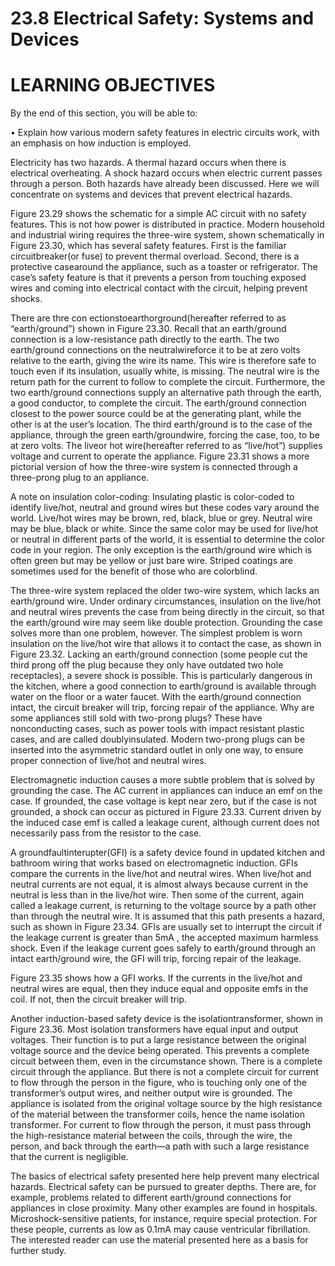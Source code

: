 # 23.8 Electrical Safety: Systems and Devices

# LEARNING OBJECTIVES

By the end of this section, you will be able to:

• Explain how various modern safety features in electric circuits work, with an emphasis on how induction is employed.

Electricity has two hazards. A thermal hazard occurs when there is electrical overheating. A shock hazard occurs when electric current passes through a person. Both hazards have already been discussed. Here we will concentrate on systems and devices that prevent electrical hazards.

Figure 23.29 shows the schematic for a simple AC circuit with no safety features. This is not how power is distributed in practice. Modern household and industrial wiring requires the three-wire system, shown schematically in Figure 23.30, which has several safety features. First is the familiar circuitbreaker(or fuse) to prevent thermal overload. Second, there is a protective casearound the appliance, such as a toaster or refrigerator. The case’s safety feature is that it prevents a person from touching exposed wires and coming into electrical contact with the circuit, helping prevent shocks.

There are thre con ectionstoearthorground(hereafter referred to as “earth/ground”) shown in Figure 23.30. Recall that an earth/ground connection is a low-resistance path directly to the earth. The two earth/ground connections on the neutralwireforce it to be at zero volts relative to the earth, giving the wire its name. This wire is therefore safe to touch even if its insulation, usually white, is missing. The neutral wire is the return path for the current to follow to complete the circuit. Furthermore, the two earth/ground connections supply an alternative path through the earth, a good conductor, to complete the circuit. The earth/ground connection closest to the power source could be at the generating plant, while the other is at the user’s location. The third earth/ground is to the case of the appliance, through the green earth/groundwire, forcing the case, too, to be at zero volts. The liveor hot wire(hereafter referred to as “live/hot”) supplies voltage and current to operate the appliance. Figure 23.31 shows a more pictorial version of how the three-wire system is connected through a three-prong plug to an appliance.

A note on insulation color-coding: Insulating plastic is color-coded to identify live/hot, neutral and ground wires but these codes vary around the world. Live/hot wires may be brown, red, black, blue or grey. Neutral wire may be blue, black or white. Since the same color may be used for live/hot or neutral in different parts of the world, it is essential to determine the color code in your region. The only exception is the earth/ground wire which is often green but may be yellow or just bare wire. Striped coatings are sometimes used for the benefit of those who are colorblind.

The three-wire system replaced the older two-wire system, which lacks an earth/ground wire. Under ordinary circumstances, insulation on the live/hot and neutral wires prevents the case from being directly in the circuit, so that the earth/ground wire may seem like double protection. Grounding the case solves more than one problem, however. The simplest problem is worn insulation on the live/hot wire that allows it to contact the case, as shown in Figure 23.32. Lacking an earth/ground connection (some people cut the third prong off the plug because they only have outdated two hole receptacles), a severe shock is possible. This is particularly dangerous in the kitchen, where a good connection to earth/ground is available through water on the floor or a water faucet. With the earth/ground connection intact, the circuit breaker will trip, forcing repair of the appliance. Why are some appliances still sold with two-prong plugs? These have nonconducting cases, such as power tools with impact resistant plastic cases, and are called doublyinsulated. Modern two-prong plugs can be inserted into the asymmetric standard outlet in only one way, to ensure proper connection of live/hot and neutral wires.

Electromagnetic induction causes a more subtle problem that is solved by grounding the case. The AC current in appliances can induce an emf on the case. If grounded, the case voltage is kept near zero, but if the case is not grounded, a shock can occur as pictured in Figure 23.33. Current driven by the induced case emf is called a leakage curent, although current does not necessarily pass from the resistor to the case.



A groundfaultinterupter(GFI) is a safety device found in updated kitchen and bathroom wiring that works based on electromagnetic induction. GFIs compare the currents in the live/hot and neutral wires. When live/hot and neutral currents are not equal, it is almost always because current in the neutral is less than in the live/hot wire. Then some of the current, again called a leakage current, is returning to the voltage source by a path other than through the neutral wire. It is assumed that this path presents a hazard, such as shown in Figure 23.34. GFIs are usually set to interrupt the circuit if the leakage current is greater than $5 \mathsf { m A }$ , the accepted maximum harmless shock. Even if the leakage current goes safely to earth/ground through an intact earth/ground wire, the GFI will trip, forcing repair of the leakage.

Figure 23.35 shows how a GFI works. If the currents in the live/hot and neutral wires are equal, then they induce equal and opposite emfs in the coil. If not, then the circuit breaker will trip.

Another induction-based safety device is the isolationtransformer, shown in Figure 23.36. Most isolation transformers have equal input and output voltages. Their function is to put a large resistance between the original voltage source and the device being operated. This prevents a complete circuit between them, even in the circumstance shown. There is a complete circuit through the appliance. But there is not a complete circuit for current to flow through the person in the figure, who is touching only one of the transformer’s output wires, and neither output wire is grounded. The appliance is isolated from the original voltage source by the high resistance of the material between the transformer coils, hence the name isolation transformer. For current to flow through the person, it must pass through the high-resistance material between the coils, through the wire, the person, and back through the earth—a path with such a large resistance that the current is negligible.

The basics of electrical safety presented here help prevent many electrical hazards. Electrical safety can be pursued to greater depths. There are, for example, problems related to different earth/ground connections for appliances in close proximity. Many other examples are found in hospitals. Microshock-sensitive patients, for instance, require special protection. For these people, currents as low as $0 . 1 { \mathsf { m A } }$ may cause ventricular fibrillation. The interested reader can use the material presented here as a basis for further study.